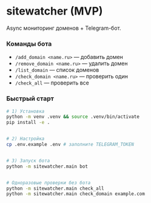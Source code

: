 # sitewatcher (MVP)


Async мониторинг доменов + Telegram-бот.


### Команды бота
- `/add_domain <name.ru>` — добавить домен
- `/remove_domain <name.ru>` — удалить домен
- `/list_domain` — список доменов
- `/check_domain <name.ru>` — проверить один
- `/check_all` — проверить все


### Быстрый старт
```bash
# 1) Установка
python -m venv .venv && source .venv/bin/activate
pip install -e .


# 2) Настройка
cp .env.example .env # заполните TELEGRAM_TOKEN


# 3) Запуск бота
python -m sitewatcher.main bot


# Одноразовые проверки без бота
python -m sitewatcher.main check_all
python -m sitewatcher.main check_domain example.com